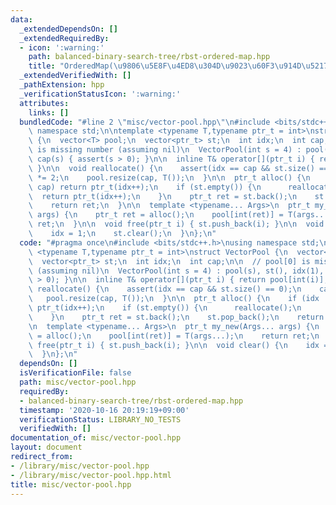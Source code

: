 ```yaml
---
data:
  _extendedDependsOn: []
  _extendedRequiredBy:
  - icon: ':warning:'
    path: balanced-binary-search-tree/rbst-ordered-map.hpp
    title: "OrderedMap(\u9806\u5E8F\u4ED8\u304D\u9023\u60F3\u914D\u5217, RBST)"
  _extendedVerifiedWith: []
  _pathExtension: hpp
  _verificationStatusIcon: ':warning:'
  attributes:
    links: []
  bundledCode: "#line 2 \"misc/vector-pool.hpp\"\n#include <bits/stdc++.h>\nusing\
    \ namespace std;\n\ntemplate <typename T,typename ptr_t = int>\nstruct VectorPool\
    \ {\n  vector<T> pool;\n  vector<ptr_t> st;\n  int idx;\n  int cap;\n\n  // pool[0]\
    \ is missing number (assuming nil)\n  VectorPool(int s = 4) : pool(s), st(), idx(1),\
    \ cap(s) { assert(s > 0); }\n\n  inline T& operator[](ptr_t i) { return pool[int(i)];\
    \ }\n\n  void reallocate() {\n    assert(idx == cap && st.size() == 0);\n    cap\
    \ *= 2;\n    pool.resize(cap, T());\n  }\n\n  ptr_t alloc() {\n    if (idx !=\
    \ cap) return ptr_t(idx++);\n    if (st.empty()) {\n      reallocate();\n    \
    \  return ptr_t(idx++);\n    }\n    ptr_t ret = st.back();\n    st.pop_back();\n\
    \    return ret;\n  }\n\n  template <typename... Args>\n  ptr_t my_new(Args...\
    \ args) {\n    ptr_t ret = alloc();\n    pool[int(ret)] = T(args...);\n    return\
    \ ret;\n  }\n\n  void free(ptr_t i) { st.push_back(i); }\n\n  void clear() {\n\
    \    idx = 1;\n    st.clear();\n  }\n};\n"
  code: "#pragma once\n#include <bits/stdc++.h>\nusing namespace std;\n\ntemplate\
    \ <typename T,typename ptr_t = int>\nstruct VectorPool {\n  vector<T> pool;\n\
    \  vector<ptr_t> st;\n  int idx;\n  int cap;\n\n  // pool[0] is missing number\
    \ (assuming nil)\n  VectorPool(int s = 4) : pool(s), st(), idx(1), cap(s) { assert(s\
    \ > 0); }\n\n  inline T& operator[](ptr_t i) { return pool[int(i)]; }\n\n  void\
    \ reallocate() {\n    assert(idx == cap && st.size() == 0);\n    cap *= 2;\n \
    \   pool.resize(cap, T());\n  }\n\n  ptr_t alloc() {\n    if (idx != cap) return\
    \ ptr_t(idx++);\n    if (st.empty()) {\n      reallocate();\n      return ptr_t(idx++);\n\
    \    }\n    ptr_t ret = st.back();\n    st.pop_back();\n    return ret;\n  }\n\
    \n  template <typename... Args>\n  ptr_t my_new(Args... args) {\n    ptr_t ret\
    \ = alloc();\n    pool[int(ret)] = T(args...);\n    return ret;\n  }\n\n  void\
    \ free(ptr_t i) { st.push_back(i); }\n\n  void clear() {\n    idx = 1;\n    st.clear();\n\
    \  }\n};\n"
  dependsOn: []
  isVerificationFile: false
  path: misc/vector-pool.hpp
  requiredBy:
  - balanced-binary-search-tree/rbst-ordered-map.hpp
  timestamp: '2020-10-16 20:19:19+09:00'
  verificationStatus: LIBRARY_NO_TESTS
  verifiedWith: []
documentation_of: misc/vector-pool.hpp
layout: document
redirect_from:
- /library/misc/vector-pool.hpp
- /library/misc/vector-pool.hpp.html
title: misc/vector-pool.hpp
---
```


